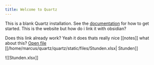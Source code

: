 ```yaml
---
title: Welcome to Quartz
---
```


This is a blank Quartz installation.
See the [documentation](https://quartz.jzhao.xyz) for how to get started.
This is the website but how do i link it with obsidian?


Does this link already work?
Yeah it does thats really nice
[[notes]]
what about this?
[Open file](files/Stunden.xlsx)
[[/home/marcus/quartz/quartz/static/files/Stunden.xlsx| Stunden]]

![[Stunden.xlsx]]